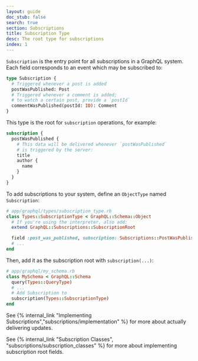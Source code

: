 ```yaml
---
layout: guide
doc_stub: false
search: true
section: Subscriptions
title: Subscription Type
desc: The root type for subscriptions
index: 1
---
```


`Subscription` is the entry point for all subscriptions in a GraphQL system. Each field corresponds to an event which may be subscribed to:

```graphql
type Subscription {
  # Triggered whenever a post is added
  postWasPublished: Post
  # Triggered whenever a comment is added;
  # to watch a certain post, provide a `postId`
  commentWasPublished(postId: ID): Comment
}
```

This type is the root for `subscription` operations, for example:

```graphql
subscription {
  postWasPublished {
    # This data will be delivered whenever `postWasPublished`
    # is triggered by the server:
    title
    author {
      name
    }
  }
}
```

To add subscriptions to your system, define an `ObjectType` named `Subscription`:

```ruby
# app/graphql/types/subscription_type.rb
class Types::SubscriptionType < GraphQL::Schema::Object
  # If you're using the interpreter, also add:
  extend GraphQL::Subscriptions::SubscriptionRoot

  field :post_was_published, subscription: Subscriptions::PostWasPublished
  # ...
end
```

Then, add it as the subscription root with `subscription(...)`:

```ruby
# app/graphql/my_schema.rb
class MySchema < GraphQL::Schema
  query(Types::QueryType)
  # ...
  # Add Subscription to
  subscription(Types::SubscriptionType)
end
```

See {% internal_link "Implementing Subscriptions","subscriptions/implementation" %} for more about actually delivering updates.

See {% internal_link "Subscription Classes", "subscriptions/subscription_classes" %} for more about implementing subscription root fields.
